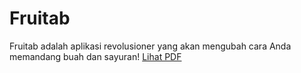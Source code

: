 # Fruitab
Fruitab adalah aplikasi revolusioner yang akan mengubah cara Anda memandang buah dan sayuran!
[Lihat PDF](https://github.com/wiryaaw/Fruitab/blob/46a452cd62b45f82ba1feece7d7344753c04acd7/StoryBoard%2C%20Mockup%2C%20%26%20UI%20(FRUITAB)%20by%20Figma.pdf)
